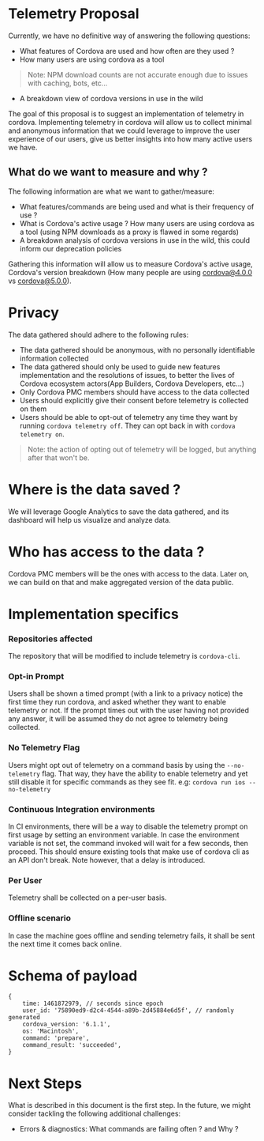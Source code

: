 # Telemetry Proposal

Currently, we have no definitive way of answering the following questions:
- What features of Cordova are used and how often are they used ?
- How many users are using cordova as a tool 
> Note: NPM download counts are not accurate enough due to issues with caching, bots, etc...
- A breakdown view of cordova versions in use in the wild
 
The goal of this proposal is to suggest an implementation of telemetry in cordova.
Implementing telemetry in cordova will allow us to collect minimal and anonymous information that we could leverage 
to improve the user experience of our users, give us better insights into how many active users we have.

## What do we want to measure and why ?
The following information are what we want to gather/measure:

- What features/commands are being used and what is their frequency of use ?
- What is Cordova's active usage ? How many users are using cordova as a tool (using NPM downloads as a proxy is flawed in some regards)
- A breakdown analysis of cordova versions in use in the wild, this could inform our deprecation policies

Gathering this information will allow us to measure Cordova's active usage, Cordova's version breakdown (How many people are using cordova@4.0.0 vs cordova@5.0.0).

# Privacy 
The data gathered should adhere to the following rules:
- The data gathered should be anonymous, with no personally identifiable information collected
- The data gathered should only be used to guide new features implementation and the resolutions of issues, to better the lives of Cordova ecosystem actors(App Builders, Cordova Developers, etc...)
- Only Cordova PMC members should have access to the data collected
- Users should explicitly give their consent before telemetry is collected on them
- Users should be able to opt-out of telemetry any time they want by running ```cordova telemetry off```.
  They can opt back in with ```cordova telemetry on```.
> Note: the action of opting out of telemetry will be logged, but anything after that won't be.


# Where is the data saved ?
We will leverage Google Analytics to save the data gathered, and its dashboard will help us visualize and analyze data.

# Who has access to the data ?
Cordova PMC members will be the ones with access to the data. Later on, we can build on that and make aggregated version of the data public.

# Implementation specifics

### Repositories affected
The repository that will be modified to include telemetry is ```cordova-cli```. 

### Opt-in Prompt
Users shall be shown a timed prompt (with a link to a privacy notice) the first time they run cordova, and asked whether they want to enable telemetry or not.
If the prompt times out with the user having not provided any answer,
it will be assumed they do not agree to telemetry being collected.

### No Telemetry Flag
Users might opt out of telemetry on a command basis by using the ```--no-telemetry``` flag.
That way, they have the ability to enable telemetry and yet still disable it for specific commands as they see fit.
e.g: ```cordova run ios --no-telemetry```

### Continuous Integration environments
In CI environments, there will be a way to disable the telemetry prompt on first usage by setting an environment variable.
In case the environment variable is not set, the command invoked will wait for a few seconds, then proceed. This should ensure existing tools that make use of
cordova cli as an API don't break. Note however, that a delay is introduced.

### Per User
Telemetry shall be collected on a per-user basis.

### Offline scenario
In case the machine goes offline and sending telemetry fails, it shall be sent the next time it comes back online.


# Schema of payload

```
{
    time: 1461872979, // seconds since epoch
    user_id: '75890ed9-d2c4-4544-a89b-2d45884e6d5f', // randomly generated
    cordova_version: '6.1.1',
    os: 'Macintosh',
    command: 'prepare',
    command_result: 'succeeded',
}
```

# Next Steps
What is described in this document is the first step. In the future, we might consider tackling the following additional challenges:
 
- Errors & diagnostics: What commands are failing often ? and Why ?

